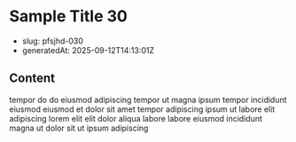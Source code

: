 # Sample Title 30

- slug: pfsjhd-030
- generatedAt: 2025-09-12T14:13:01Z

## Content
tempor do do eiusmod adipiscing tempor ut magna ipsum tempor incididunt eiusmod eiusmod et dolor sit amet tempor adipiscing ipsum ut labore elit adipiscing lorem elit elit dolor aliqua labore labore eiusmod incididunt magna ut dolor sit ut ipsum adipiscing
